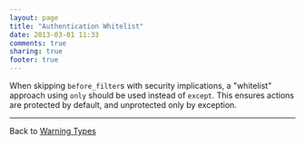 ```yaml
---
layout: page
title: "Authentication Whitelist"
date: 2013-03-01 11:33
comments: true
sharing: true
footer: true
---
```


When skipping `before_filter`s with security implications, a "whitelist" approach using `only` should be used instead of `except`. This ensures actions are protected by default, and unprotected only by exception.

---
Back to [Warning Types](/docs/warning_types)
